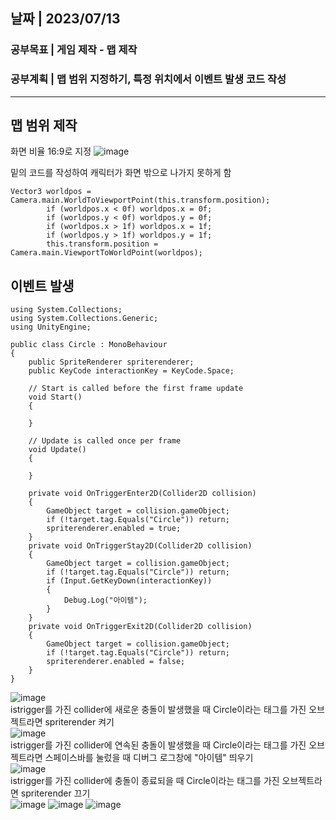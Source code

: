 ## 날짜 | 2023/07/13   
### 공부목표 | 게임 제작 - 맵 제작   
### 공부계획 | 맵 범위 지정하기, 특정 위치에서 이벤트 발생 코드 작성
* * *
## 맵 범위 제작
화면 비율 16:9로 지정
![image](https://github.com/sangim04/2023_Caerang_Study/assets/128368686/a8b699c4-dbee-4026-906d-9df8f4d1a7dd)   

밑의 코드를 작성하여 캐릭터가 화면 밖으로 나가지 못하게 함
```
Vector3 worldpos = Camera.main.WorldToViewportPoint(this.transform.position);
        if (worldpos.x < 0f) worldpos.x = 0f;
        if (worldpos.y < 0f) worldpos.y = 0f;
        if (worldpos.x > 1f) worldpos.x = 1f;
        if (worldpos.y > 1f) worldpos.y = 1f;
        this.transform.position = Camera.main.ViewportToWorldPoint(worldpos);
```
## 이벤트 발생
```
using System.Collections;
using System.Collections.Generic;
using UnityEngine;

public class Circle : MonoBehaviour
{
    public SpriteRenderer spriterenderer;
    public KeyCode interactionKey = KeyCode.Space;

    // Start is called before the first frame update
    void Start()
    {
        
    }

    // Update is called once per frame
    void Update()
    {
        
    }

    private void OnTriggerEnter2D(Collider2D collision)
    {
        GameObject target = collision.gameObject;
        if (!target.tag.Equals("Circle")) return;
        spriterenderer.enabled = true;
    }
    private void OnTriggerStay2D(Collider2D collision)
    {
        GameObject target = collision.gameObject;
        if (!target.tag.Equals("Circle")) return;
        if (Input.GetKeyDown(interactionKey))
        {
            Debug.Log("아이템");
        }
    }
    private void OnTriggerExit2D(Collider2D collision)
    {
        GameObject target = collision.gameObject;
        if (!target.tag.Equals("Circle")) return;
        spriterenderer.enabled = false;
    }
}
```
![image](https://github.com/sangim04/2023_Caerang_Study/assets/128368686/4e5e442c-b601-4983-adc0-7dc9a7039812)   
istrigger를 가진 collider에 새로운 충돌이 발생했을 때 Circle이라는 태그를 가진 오브젝트라면 spriterender 켜기   
![image](https://github.com/sangim04/2023_Caerang_Study/assets/128368686/dcda9979-13a0-43c1-96db-f2455eeea9a3)   
istrigger를 가진 collider에 연속된 충돌이 발생했을 때 Circle이라는 태그를 가진 오브젝트라면 스페이스바를 눌렀을 때 디버그 로그창에 "아이템" 띄우기   
![image](https://github.com/sangim04/2023_Caerang_Study/assets/128368686/4868da64-27d8-4000-8b11-070e24e25885)   
istrigger를 가진 collider에 충돌이 종료되을 때 Circle이라는 태그를 가진 오브젝트라면 spriterender 끄기   
![image](https://github.com/sangim04/2023_Caerang_Study/assets/128368686/0a5575d8-4579-443a-b83f-890bc7be5109)
![image](https://github.com/sangim04/2023_Caerang_Study/assets/128368686/2cb09f16-3185-4e5a-b91d-cb046151108b)
![image](https://github.com/sangim04/2023_Caerang_Study/assets/128368686/771a41d0-4d87-41a4-830b-6f8f97b70cc4)






